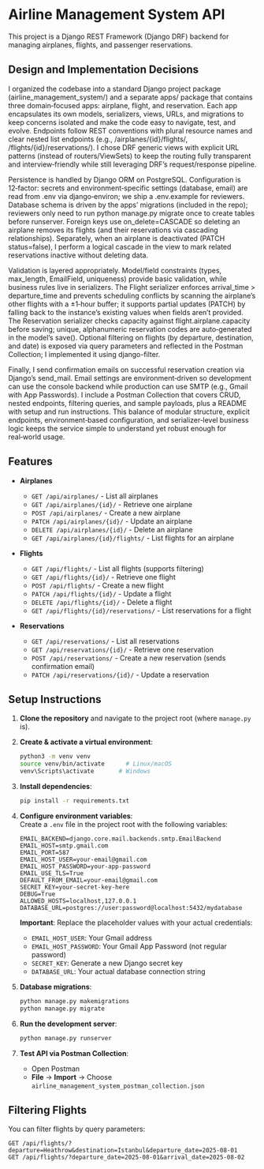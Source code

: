 
# Airline Management System API

This project is a Django REST Framework (Django DRF) backend for managing airplanes, flights, and passenger reservations.


## Design and Implementation Decisions
I organized the codebase into a standard Django project package (airline_management_system/) and a separate apps/ package that contains three domain‑focused apps: airplane, flight, and reservation. Each app encapsulates its own models, serializers, views, URLs, and migrations to keep concerns isolated and make the code easy to navigate, test, and evolve. Endpoints follow REST conventions with plural resource names and clear nested list endpoints (e.g., /airplanes/{id}/flights/, /flights/{id}/reservations/). I chose DRF generic views with explicit URL patterns (instead of routers/ViewSets) to keep the routing fully transparent and interview‑friendly while still leveraging DRF’s request/response pipeline.

Persistence is handled by Django ORM on PostgreSQL. Configuration is 12‑factor: secrets and environment‑specific settings (database, email) are read from .env via django‑environ; we ship a .env.example for reviewers. Database schema is driven by the apps’ migrations (included in the repo); reviewers only need to run python manage.py migrate once to create tables before runserver. Foreign keys use on_delete=CASCADE so deleting an airplane removes its flights (and their reservations via cascading relationships). Separately, when an airplane is deactivated (PATCH status=false), I perform a logical cascade in the view to mark related reservations inactive without deleting data.

Validation is layered appropriately. Model/field constraints (types, max_length, EmailField, uniqueness) provide basic validation, while business rules live in serializers. The Flight serializer enforces arrival_time > departure_time and prevents scheduling conflicts by scanning the airplane’s other flights with a ±1‑hour buffer; it supports partial updates (PATCH) by falling back to the instance’s existing values when fields aren’t provided. The Reservation serializer checks capacity against flight.airplane.capacity before saving; unique, alphanumeric reservation codes are auto‑generated in the model’s save(). Optional filtering on flights (by departure, destination, and date) is exposed via query parameters and reflected in the Postman Collection; I implemented it using django-filter.

Finally, I send confirmation emails on successful reservation creation via Django’s send_mail. Email settings are environment‑driven so development can use the console backend while production can use SMTP (e.g., Gmail with App Passwords). I include a Postman Collection that covers CRUD, nested endpoints, filtering queries, and sample payloads, plus a README with setup and run instructions. This balance of modular structure, explicit endpoints, environment‑based configuration, and serializer‑level business logic keeps the service simple to understand yet robust enough for real‑world usage.



## Features

- **Airplanes**  
  - `GET /api/airplanes/` - List all airplanes  
  - `GET /api/airplanes/{id}/` - Retrieve one airplane  
  - `POST /api/airplanes/` - Create a new airplane  
  - `PATCH /api/airplanes/{id}/` - Update an airplane  
  - `DELETE /api/airplanes/{id}/` - Delete an airplane  
  - `GET /api/airplanes/{id}/flights/` - List flights for an airplane  

- **Flights**  
  - `GET /api/flights/` - List all flights (supports filtering)  
  - `GET /api/flights/{id}/` - Retrieve one flight  
  - `POST /api/flights/` - Create a new flight  
  - `PATCH /api/flights/{id}/` - Update a flight  
  - `DELETE /api/flights/{id}/` - Delete a flight  
  - `GET /api/flights/{id}/reservations/` - List reservations for a flight  

- **Reservations**  
  - `GET /api/reservations/` - List all reservations  
  - `GET /api/reservations/{id}/` - Retrieve one reservation  
  - `POST /api/reservations/` - Create a new reservation (sends confirmation email)  
  - `PATCH /api/reservations/{id}/` - Update a reservation  

## Setup Instructions

1. **Clone the repository** and navigate to the project root (where `manage.py` is).

2. **Create & activate a virtual environment**:
   ```bash
   python3 -m venv venv
   source venv/bin/activate      # Linux/macOS
   venv\Scripts\activate       # Windows
   ```

3. **Install dependencies**:
   ```bash
   pip install -r requirements.txt
   ```

4. **Configure environment variables**:  
   Create a `.env` file in the project root with the following variables:
   ```dotenv
   EMAIL_BACKEND=django.core.mail.backends.smtp.EmailBackend
   EMAIL_HOST=smtp.gmail.com
   EMAIL_PORT=587
   EMAIL_HOST_USER=your-email@gmail.com
   EMAIL_HOST_PASSWORD=your-app-password
   EMAIL_USE_TLS=True
   DEFAULT_FROM_EMAIL=your-email@gmail.com
   SECRET_KEY=your-secret-key-here
   DEBUG=True
   ALLOWED_HOSTS=localhost,127.0.0.1
   DATABASE_URL=postgres://user:password@localhost:5432/mydatabase
   ```
   
   **Important**: Replace the placeholder values with your actual credentials:
   - `EMAIL_HOST_USER`: Your Gmail address
   - `EMAIL_HOST_PASSWORD`: Your Gmail App Password (not regular password)
   - `SECRET_KEY`: Generate a new Django secret key
   - `DATABASE_URL`: Your actual database connection string

5. **Database migrations**:
   ```bash
   python manage.py makemigrations
   python manage.py migrate
   ```

6. **Run the development server**:
   ```bash
   python manage.py runserver
   ```

7. **Test API via Postman Collection**:  
   - Open Postman  
   - **File** → **Import** → Choose `airline_management_system_postman_collection.json`  

## Filtering Flights

You can filter flights by query parameters:

```
GET /api/flights/?departure=Heathrow&destination=Istanbul&departure_date=2025-08-01
GET /api/flights/?departure_date=2025-08-01&arrival_date=2025-08-02
```

